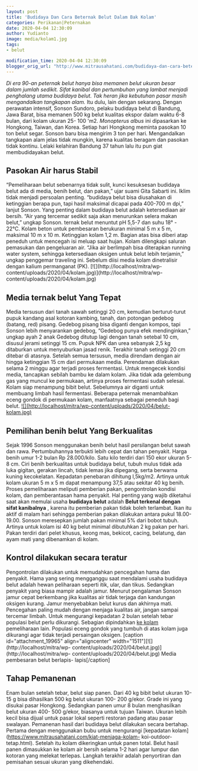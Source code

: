 ```yaml
---
layout: post
title: 'Budidaya Dan Cara Beternak Belut Dalam Bak Kolam'
categories: Perikanan|Peternakan
date: 2020-04-04 12:30:09
author: Yudianto
image: media/kolam1.jpg
tags:
- belut

modification_time: 2020-04-04 12:30:09
blogger_orig_url: "http://www.mitrausahatani.com/budidaya-dan-cara-beternak-belut-dalam.html"
---
```


_Di era 90-an peternak belut hanya bisa memanen belut ukuran besar dalam
jumlah sedikit. Sifat kanibal dan pertumbuhan yang lambat menjadi penghalang
utama budidaya belut. Tak heran jika kebutuhan pasar masih mengandalkan
tangkapan alam._ Itu dulu, lain dengan sekarang. Dengan perawatan intensif,
Sonson Sundoro, pelaku budidaya belut di Bandung, Jawa Barat, bisa memanen 500
kg belut kualitas ekspor dalam waktu 6-8 bulan, dari kolam ukuran 25- 100 'm2.
_Monopterus albus_ ini dipasarkan ke Hongkong, Taiwan, dan Korea. Setiap hari
Hongkong meminta pasokan 10 ton belut segar. Sonson baru bisa mengirim 3 ton
per hari. Mengandalkan tangkapan alam jelas tidak mungkin, karena kualitas
beragam dan pasokan tidak kontinu. Lelaki kelahiran Bandung 37 tahun lalu itu
pun giat membudidayakan belut.

## Pasokan Air harus Stabil

“Pemeliharaan belut sebenarnya tidak sulit, kunci kesuksesan budidaya belut
ada di media, benih belut, dan pakan,” ujar suami Gita Sabarti ini. Iklim
tidak menjadi persoalan penting. “budidaya belut bisa diusahakan di ketinggian
berapa pun, tapi hasil maksimal dicapai pada 400-700 m dpi,” lanjut Sonson.
Yang penting dalam budidaya belut adalah ketersediaan air bersih. “Air yang
tercemar sedikit saja akan menurunkan selera makan belut,” ungkap Sonson.
ternak belut menuntut pH 5,5-7 dan suhu 18° - 22°C. Kolam beton untuk
pembesaran berukuran minimal 5 m x 5 m, maksimal 10 m x 10 m. Ketinggian kolam
1,2 m. Bagian atas bisa diberi atap peneduh untuk mencegah isi meluap saat
hujan. Kolam dilengkapi saluran pemasukan dan pengeluaran air. “Jika air
berlimpah bisa diterapkan running water system, sehingga ketersediaan oksigen
untuk belut lebih terjamin,” ungkap penggemar traveling ini. Sebelum diisi
media kolam dinetralisir dengan kalium permanganat (PK).
[![](http://localhost/mitra/wp-
content/uploads/2020/04/kolam.jpg)](http://localhost/mitra/wp-
content/uploads/2020/04/kolam.jpg)

## Media ternak belut Yang Tepat

Media tersusun dari tanah sawah setinggi 20 cm, kemudian berturut-turut pupuk
kandang asal kotoran kambing, tanah, dan potongan gedebog (batang, red)
pisang. Gedebog pisang bisa diganti dengan kompos, tapi Sonson lebih
menyarankan gedebog, “Gedebog punya efek mendinginkan,” ungkap ayah 2 anak
Gedebog ditutup lagi dengan tanah setebal 10 cm, disusul jerami setinggi 15
cm. Pupuk NPK dan urea sebanyak 2,5 kg ditaburkan untuk menyuburkan jasad
renik. Terakhir tanah setinggi 20 cm ditebar di atasnya. Setelah semua
tersusun, media direndam dengan air hingga ketinggian 15 cm dari permukaan
media. Perendaman dilakukan selama 2 minggu agar terjadi proses fermentasi.
Untuk mengecek kondisi media, tancapkan sebilah bambu ke dalam kolam. Jika
tidak ada gelembung gas yang muncul ke permukaan, artinya proses fermentasi
sudah selesai. Kolam siap menampung bibit belut. Sebelumnya air diganti untuk
membuang limbah hasil fermentasi. Beberapa peternak menambahkan eceng gondok
di permukaan kolam, manfaatnya sebagai peneduh bagi belut.
[![](http://localhost/mitra/wp-content/uploads/2020/04/belut-
kolam.jpg)](http://localhost/mitra/wp-content/uploads/2020/04/belut-kolam.jpg)

## Pemilihan benih belut Yang Berkualitas

Sejak 1996 Sonson menggunakan benih belut hasil persilangan belut sawah dan
rawa. Pertumbuhannya terbukti lebih cepat dan tahan penyakit. Harga benih umur
1-2 bulan Rp 28.000/kilo. Satu kilo terdiri dari 150 ekor ukuran 5-8 cm. Ciri
benih berkualitas untuk budidaya belut, tubuh mulus tidak ada luka gigitan,
gerakan lincah, tidak lemas jika dipegang, serta berwarna kuning kecokelatan.
Kepadatan penebaran dihitung l,5kg/m2. Artinya untuk kolam ukuran 5 m x 5 m
dapat menampung 37,5 atau sekitar 40 kg benih. Proses pemeliharaan meliputi
pemberian pakan, pengontrolan kondisi kolam, dan pemberantasan hama penyakit.
Hal penting yang wajib diketahui saat akan memulai usaha **budidaya belut**
adalah **Belut terkenal dengan sifat kanibalnya** , karena itu pemberian pakan
tidak boleh terlambat. Ikan itu aktif di malam hari sehingga pemberian pakan
dilakukan antara pukul 18.00-19.00. Sonson meresepkan jumlah pakan minimal 5%
dari bobot tubuh. Artinya untuk kolam isi 40 kg belut minimal dibutuhkan 2 kg
pakan per hari. Pakan terdiri dari pelet khusus, keong mas, bekicot, cacing,
belatung, dan ayam mati yang dibenamkan di kolam.

## Kontrol dilakukan secara teratur

Pengontrolan dilakukan untuk memudahkan pencegahan hama dan penyakit. Hama
yang sering mengganggu saat mendalami usaha budidaya belut adalah hewan
peliharaan seperti itik, ular, dan tikus. Sedangkan penyakit yang biasa mampir
adalah jamur. Menurut pengalaman Sonson jamur cepat berkembang jika kualitas
air tidak terjaga dan kandungan oksigen kurang. Jamur menyebabkan belut kurus
dan akhirnya mati. Pencegahan paling mudah dengan menjaga kualitas air, jangan
sampai tercemar limbah. Untuk mengurangi kepadatan 2 bulan setelah tebar
populasi belut perlu dikurangi. Sebagian dipindahkan [ke
kolam](https://www.mitrausahatani.com/kolam-taman-minimalis-penghilang.html)
pemeliharaan lain. Populasi eceng gondok yang tumbuh di atas kolam juga
dikurangi agar tidak terjadi persaingan oksigen. [caption
id="attachment_19965" align="aligncenter"
width="1511"][![](http://localhost/mitra/wp-
content/uploads/2020/04/belut.jpg)](http://localhost/mitra/wp-
content/uploads/2020/04/belut.jpg) Media pembesaran belut berlapis-
lapis[/caption]

## Tahap Pemanenan

Enam bulan setelah tebar, belut siap panen. Dari 40 kg bibit belut ukuran
10-15 g bisa dihasilkan 500 kg belut ukuran 100- 200 g/ekor. Grade ini yang
disukai pasar Hongkong. Sedangkan panen umur 8 bulan menghasilkan belut ukuran
400- 500 g/ekor, biasanya untuk tujuan Taiwan. Ukuran lebih kecil bisa dijual
untuk pasar lokal seperti restoran padang atau pasar swalayan. Pemanenan hasil
dari budidaya belut dilakukan secara bertahap. Pertama dengan menggunakan bubu
untuk mengurangi [kepadatan kolam](https://www.mitrausahatani.com/kiat-menjaga-kolam-
koi-outdoor-tetap.html). Setelah itu kolam dikeringkan untuk panen total.
Belut hasil panen dimasukkan ke kolam air bersih selama 1-2 hari agar lumpur
dan kotoran yang melekat terlepas. Langkah terakhir adalah penyortiran dan
pemisahan sesuai ukuran yang dikehendaki.  


